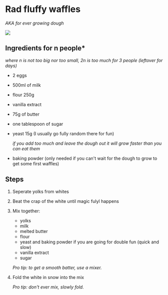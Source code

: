 # Rad fluffy waffles
_AKA for ever growing dough_

![](https://raw.githubusercontent.com/3on/recipes/master/img/gauffres-1.jpg)

## Ingredients for n people*
_where n is not too big nor too small, 2n is too much for 3 people (leftover for days)_
- 2 eggs
- 500ml of milk
- flour 250g
- vanilla extract
- 75g of butter
- one tablespoon of sugar
- yeast 15g (I usually go fully random there for fun)

   _if you add too much and leave the dough out it will grow faster than you can eat them_
- baking powder (only needed if you can't wait for the dough to grow to get some first waffles)


## Steps
1. Seperate yolks from whites
2. Beat the crap of the white until magic fulyl happens
3. Mix together:
    * yolks
    * milk
    * melted butter
    * flour
    * yeast and baking powder if you are going for double fun (quick and slow)
    * vanilla extract
    * sugar
    
    _Pro tip: to get a smooth batter, use a mixer._
4. Fold the white in snow into the mix

   _Pro tip: don't ever mix, slowly fold._
